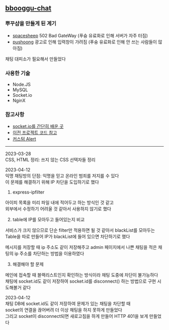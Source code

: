 ## [bbooggu-chat](https://bbooggu.shop)

### 뿌꾸샵을 만들게 된 계기

- [spacesheep](https://spacesheep.co.kr/) 502 Bad GateWay (푸슝 유료화로 인해 서버가 자주 터짐)
- [pushoong](https://pushoong.com/) 광고로 인해 입력창이 가려짐 (푸슝 유료화로 인해 안 쓰는 사람들이 많아짐)

채팅 대피소가 필요해서 만들었다

### 사용한 기술

- Node.JS
- MySQL
- Socket.io
- NginX

### 참고사항 
- [socket.io를 간단히 배운 곳](https://youtu.be/UoKoPP91Qx0)
- [이전 프로젝트 코드 참고](https://github.com/hs96wings/ontelier)
- [커스텀 Alert](https://sweetalert2.github.io/)
---

2023-03-28  
CSS, HTML 정리: 쓰지 않는 CSS 선택자들 정리

2023-04-12  
익명 채팅방의 단점: 익명을 믿고 온라인 범죄를 저지를 수 있다  
이 문제를 해결하기 위해 IP 차단을 도입하기로 했다

1. express-ipfilter

아이피 목록을 미리 파일 내에 적어두고 하는 방식인 것 같고  
외부에서 수정하기 어려울 것 같아서 사용하지 않기로 했다

2. table에 IP를 모아두고 들어있는지 비교

서비스가 크지 않으므로 단순 filter만 적용하면 될 것 같아서 blackList를 모아두는 Table을 따로 만들어 IP가 blackList에 들어 있으면 차단하기로 했다

메시지를 저장할 때 ip 주소도 같이 저장해주고 admin 페이지에서 나쁜 채팅을 적은 채팅의 ip 주소를 차단하는 방법을 이용하였다

3. 해결해야 할 문제

메인에 접속할 때 블랙리스트인지 확인하는 방식이라 채팅 도중에 차단이 불가능하다  
채팅에 socket.id도 같이 저장하여 socket.id를 disconnect() 하는 방법으로 구현 시도해볼거 같다

2023-04-12  
채팅 DB에 socket.id도 같이 저장하여 문제가 있는 채팅을 차단할 때  
socket의 연결을 끊어버려 더 이상 채팅을 하지 못하게 만들었다  
그리고 socket이 disconnect되면 새로고침을 하게 만들어 HTTP 401을 보게 만들었다